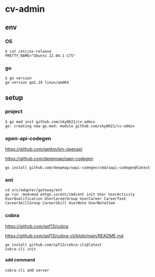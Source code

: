 # cv-admin

## env

### OS

```
$ cat /etc/os-release 
PRETTY_NAME="Ubuntu 22.04.1 LTS"
```

### go

```
$ go version
go version go1.19 linux/amd64
```

## setup

### project

```
$ go mod init github.com/sky0621/cv-admin
go: creating new go.mod: module github.com/sky0621/cv-admin
```

### open-api-codegen

https://github.com/getkin/kin-openapi

https://github.com/deepmap/oapi-codegen

```
go install github.com/deepmap/oapi-codegen/cmd/oapi-codegen@latest
```

### ent

```
cd src/adapter/gateway/ent
go run -mod=mod entgo.io/ent/cmd/ent init User UserActivity UserQualification UserCareerGroup UserCareer CareerTask CareerSkillGroup CareerSkill UserNote UserNoteItem
```

### cobra

https://github.com/spf13/cobra

https://github.com/spf13/cobra-cli/blob/main/README.md

```
go install github.com/spf13/cobra-cli@latest
cobra-cli init
```

#### add command

```
cobra-cli add server
```
